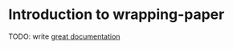 # Introduction to wrapping-paper

TODO: write [great documentation](http://jacobian.org/writing/what-to-write/)
